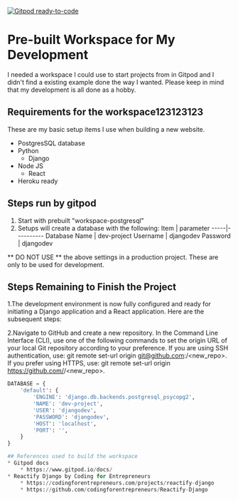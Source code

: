 [![Gitpod ready-to-code](https://img.shields.io/badge/Gitpod-ready--to--code-blue?logo=gitpod)](https://gitpod.io/#https://github.com/sizhky/sample-django-project/)

# Pre-built Workspace for My Development
I needed a workspace I could use to start projects from in Gitpod and I didn't find a existing example done the way I wanted. Please keep in mind that my development is all done as a hobby.

## Requirements for the workspace123123123
These are my basic setup items I use when building a new website.

* PostgresSQL database
* Python
    * Django
* Node JS
    * React
* Heroku ready

<!--赵毅负责上面的英文翻译内容-->
<!--工作区运行的要求
    下面是我搭建一个新网站所需要的基础配置操作
       PostgresSQL 数据库部署
       Python部署
         DJango 框架
       Node JS部署
         React 框架
    支持Heroku ready部署-->



## Steps run by gitpod
<!-- 杨常佑翻译的内容 -->
1. Start with prebuilt "workspace-postgresql"
2. Setups will create a database with the following:
    Item | parameter
    -----|----------
    Database Name | dev-project
    Username | djangodev
    Password | djangodev

** DO NOT USE ** the above settings in a production project. These are only to be used for development.
<!-- 杨常佑翻译的内容-->



<!--全俊召修改---->
## Steps Remaining to Finish the Project
1.The development environment is now fully configured and ready for initiating a Django application and a React application. Here are the subsequent steps:

2.Navigate to GitHub and create a new repository.
In the Command Line Interface (CLI), use one of the following commands to set the origin URL of your local Git repository according to your preference. If you are using SSH authentication, use: git remote set-url origin git@github.com:<username>/<new_repo>. If you prefer using HTTPS, use: git remote set-url origin https://github.com/<username>/<new_repo>.

<!--全俊召修改---->


```Python
DATABASE = {
    'default': {
        'ENGINE': 'django.db.backends.postgresql_psycopg2',
        'NAME': 'dev-project',
        'USER': 'djangodev',
        'PASSWORD': 'djangodev',
        'HOST': 'localhost',
        'PORT': '',
    }
}

## References used to build the workspace
* Gitpod docs
    * https://www.gitpod.io/docs/
* Reactify Django by Coding for Entrepreneurs
    * https://codingforentrepreneurs.com/projects/reactify-django
    * https://github.com/codingforentrepreneurs/Reactify-Django



